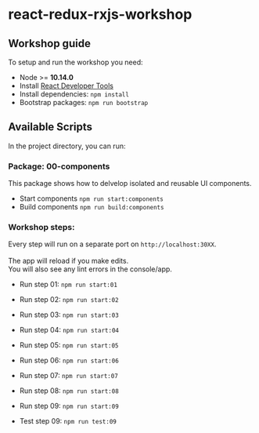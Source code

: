 # react-redux-rxjs-workshop

## Workshop guide

To setup and run the workshop you need:

- Node >= **10.14.0**
- Install [React Developer Tools](https://chrome.google.com/webstore/detail/react-developer-tools/fmkadmapgofadopljbjfkapdkoienihi)
- Install dependencies: `npm install`
- Bootstrap packages: `npm run bootstrap`

## Available Scripts

In the project directory, you can run:

### **Package: 00-components**

This package shows how to delvelop isolated and reusable UI components.

- Start components `npm run start:components`
- Build components `npm run build:components`

### **Workshop steps:**

Every step will run on a separate port on `http://localhost:30XX`.<br />
<br />
The app will reload if you make edits.<br />
You will also see any lint errors in the console/app.

- Run step 01: `npm run start:01`
- Run step 02: `npm run start:02`
- Run step 03: `npm run start:03`
- Run step 04: `npm run start:04`
- Run step 05: `npm run start:05`
- Run step 06: `npm run start:06`
- Run step 07: `npm run start:07`
- Run step 08: `npm run start:08`
- Run step 09: `npm run start:09`

- Test step 09: `npm run test:09`
